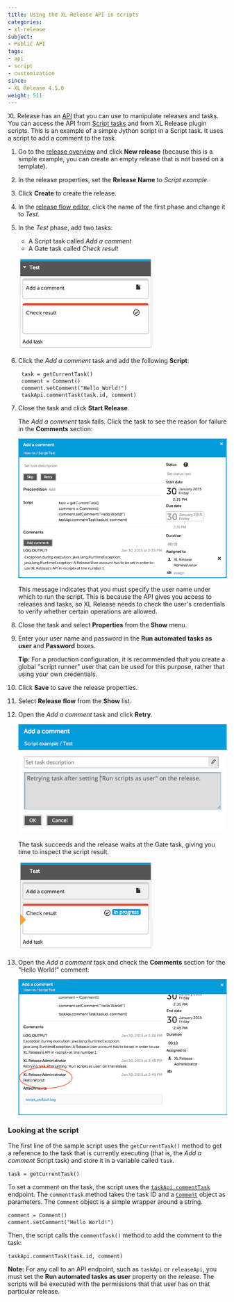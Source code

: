 ```yaml
---
title: Using the XL Release API in scripts
categories:
- xl-release
subject:
- Public API
tags:
- api
- script
- customization
since:
- XL Release 4.5.0
weight: 511
---
```


XL Release has an [API](/jython-docs/#!/xl-release/5.0.x/) that you can use to manipulate releases and tasks. You can access the API from [Script tasks](/xl-release/how-to/create-a-script-task.html) and from XL Release plugin scripts. This is an example of a simple Jython script in a Script task. It uses a script to add a comment to the task.

1. Go to the [release overview](/xl-release/how-to/using-the-release-overview.html) and click **New release** (because this is a simple example, you can create an empty release that is not based on a template).
1. In the release properties, set the **Release Name** to _Script example_.
1. Click **Create** to create the release.
1. In the [release flow editor](/xl-release/how-to/using-the-release-flow-editor.html), click the name of the first phase and change it to _Test_.
1. In the _Test_ phase, add two tasks:
    * A Script task called _Add a comment_
    * A Gate task called _Check result_

    ![Script test tasks](../images/script-test/phase.png)

1. Click the _Add a comment_ task and add the following **Script**:

        task = getCurrentTask()
        comment = Comment()
        comment.setComment("Hello World!")
        taskApi.commentTask(task.id, comment)
1. Close the task and click **Start Release**.

    The _Add a comment_ task fails. Click the task to see the reason for failure in the **Comments** section:

    ![Script test tasks](../images/script-test/no-run-as-user.png)

    This message indicates that you must specify the user name under which to run the script. This is because the API gives you access to releases and tasks, so XL Release needs to check the user's credentials to verify whether certain operations are allowed.
1. Close the task and select **Properties** from the **Show** menu.
1. Enter your user name and password in the **Run automated tasks as user** and **Password** boxes.

    **Tip:** For a production configuration, it is recommended that you create a global "script runner" user that can be used for this purpose, rather that using your own credentials.

1. Click **Save** to save the release properties.
1. Select **Release flow** from the **Show** list.
1. Open the _Add a comment_ task and click **Retry**.

    ![Script test tasks](../images/script-test/retry.png)

    The task succeeds and the release waits at the Gate task, giving you time to inspect the script result.

    ![Script test tasks](../images/script-test/check-result.png)

1. Open the _Add a comment_ task and check the **Comments** section for the "Hello World!" comment:

    ![Script test tasks](../images/script-test/hello-world.png)

### Looking at the script

The first line of the sample script uses the `getCurrentTask()` method to get a reference to the task that is currently executing (that is, the _Add a comment_ Script task) and store it in a variable called `task`.

    task = getCurrentTask()

To set a comment on the task, the script uses the [`taskApi.commentTask`](/jython-docs/#!/xl-release/5.0.x//service/com.xebialabs.xlrelease.api.v1.TaskApi) endpoint. The `commentTask` method takes the task ID and a [`Comment`](/jython-docs/#!/xl-release/5.0.x//service/com.xebialabs.xlrelease.api.v1.forms.Comment) object as parameters. The `Comment` object is a simple wrapper around a string.

    comment = Comment()
    comment.setComment("Hello World!")

Then, the script calls the `commentTask()` method to add the comment to the task:

    taskApi.commentTask(task.id, comment)

**Note:** For any call to an API endpoint, such as `taskApi` or `releaseApi`, you must set the **Run automated tasks as user** property on the release. The scripts will be executed with the permissions that that user has on that particular release.
